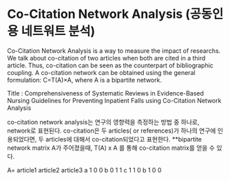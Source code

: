 # Co-Citation Network Analysis (공동인용 네트워트 분석)

Co-Citation Network Analysis is a way to measure the impact of researchs.
We talk about co-citation of two articles when both are cited in a third article. Thus, co-citation can be seen as the counterpart of bibliographic coupling.
A co-citation network can be obtained using the general formulation: C=T(A)×A, where A is a bipartite network.

Title : Comprehensiveness of Systematic Reviews in Evidence-Based Nursing Guidelines for Preventing Inpatient Falls using Co-Citation Network Analysis

co-citation network analysis는 연구의 영향력을 측정하는 방법 중 하나로, network로 표현된다.
co-citation은 두 articles( or references)가 하나의 연구에 인용되었다면, 두 articles에 대해서 co-citation되었다고 표현한다.
**bipartite network matrix A가 주어졌을때, T(A) x A 를 통해 co-citation matrix를 얻을 수 있다.

A=
  article1 article2 article3 
 a   1         0        0
 b   0         1        1
 c   1         1        0
 b   1         0        0    
